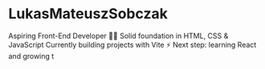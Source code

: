 # LukasMateuszSobczak

Aspiring Front-End Developer 👨‍💻
Solid foundation in HTML, CSS & JavaScript
Currently building projects with Vite ⚡
Next step: learning React and growing t
